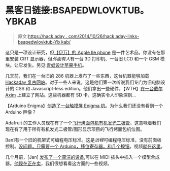 # 黑客日链接:BSAPEDWLOVKTUB。YBKAB

> 原文:[https://hack aday . com/2014/10/26/hack aday-links-bsapedwlovktub-Yb kab/](https://hackaday.com/2014/10/26/hackaday-links-bsapedwlovktub-ybkab/)

这只是一项设计研究，但[【伊万】的 Apple IIe phone](http://www.ivanepling.com/?portfolio=apple-iie-iphone) 是一件艺术品。你没有在那里安装 CRT 显示器，但*外面有人*有一台 3D 打印机、一台旧 LCD 和一个 GSM 模块。让它发生。另见:[青蛙设计苹果手机](http://www.macrumors.com/2012/12/28/frog-designs-hartmut-esslinger-reveals-early-apple-designs-in-new-book/)。

几天前，我们在一台旧的 286 机器上发布了一些东西，这台机器能够加载 [Hackaday 复古网站](http://retro.hackaday.com/)。对于一些人来说，这是他们第一次听说我们专门为旧电脑设计的 CSS 和 Javascript-less edition。他们拿出一些硬件，【WTH】[在一台戴尔 Axim](http://www.whiskeytangohotel.com/2014/10/accessing-hackadaycom-with-dell-axim.html) 上建立了网站。这些机器都有 SD 卡，这确实令人印象深刻…

【Arduino Enigma】[创造了一台触摸屏 Enigma 机](https://www.tindie.com/products/ArduinoEnigma/arduino-enigma-simulator-simulates-enigma-i-m3-and-m4-machines/)。为什么我们还没有看到一个 Arduino 巨像？

Adafruit 的工作人员现在有了一个[飞行烤面包机有机发光二极管](https://learn.adafruit.com/animated-flying-toaster-oled-jewelry)，这意味着我们现在有了用于所有有机发光二极管/图形显示项目的飞行烤面包机位图。

[Ian]有一个旧的机架式可编程电压标准。这是*远程*可编程电压标准，没有前面板控制。[没问题，只需要一个 Arduino，移位寄存器，和几个按钮](http://www.ianjohnston.com/index.php?option=com_content&view=article&id=108)。视频[就在这里](https://www.youtube.com/watch?v=UgRcdZ5mHGg)。

几个月前，[Jan] [发布了一个简洁的设备](http://hackaday.com/2014/06/14/an-arm-based-dsp-modelling-synth/),可以在 MIDI 插头中插入一个模型合成器。[他现在正在卖](http://www.dspsynth.eu/)，我们很想看看这方面的一些视频。